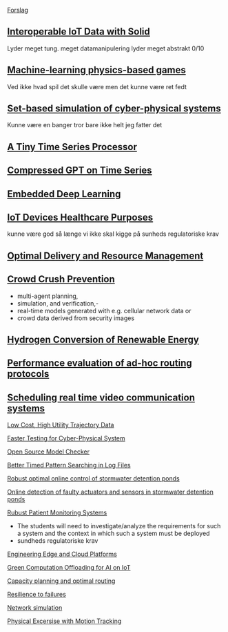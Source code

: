 [Forslag](https://www.moodle.aau.dk/mod/page/view.php?id=1665957&forceview=1)
##  [Interoperable IoT Data with Solid](https://www.moodle.aau.dk/pluginfile.php/3203723/mod_page/content/30/SW6-project-proposal-christiana.pdf)
Lyder meget tung. 
meget datamanipulering
lyder meget abstrakt
0/10
## [Machine-learning physics-based games](https://www.moodle.aau.dk/pluginfile.php/3203723/mod_page/content/30/SW6-project-proposal-christians-1.pdf)
Ved ikke hvad spil det skulle være men det kunne være ret fedt
## [Set-based simulation of cyber-physical systems](https://www.moodle.aau.dk/pluginfile.php/3203723/mod_page/content/30/SW6-project-proposal-christians-2.pdf)
Kunne være en banger tror bare ikke helt jeg fatter det

## [A Tiny Time Series Processor](https://www.moodle.aau.dk/pluginfile.php/3203723/mod_page/content/30/SW6-project-proposal-david.pdf)

## [Compressed GPT on Time Series](https://www.moodle.aau.dk/pluginfile.php/3203723/mod_page/content/30/SW6-project-proposal-david.pdf)

## [Embedded Deep Learning](https://www.moodle.aau.dk/pluginfile.php/3203723/mod_page/content/30/SW6-project-proposal-david.pdf)

## [IoT Devices Healthcare Purposes](https://www.moodle.aau.dk/pluginfile.php/3203723/mod_page/content/30/SW6-project-proposal-ehsan.pdf)
kunne være god så længe vi ikke skal kigge på sunheds regulatoriske krav

## [Optimal Delivery and Resource Management](https://www.moodle.aau.dk/pluginfile.php/3203723/mod_page/content/30/SW6-project-proposal-ehsan.pdf)

## [Crowd Crush Prevention](https://www.moodle.aau.dk/pluginfile.php/3203723/mod_page/content/30/frederik%20sw6.pdf)
- multi-agent planning, 
- simulation, and verification,-
- real-time models generated with e.g. cellular network data or
- crowd data derived from security images
## [Hydrogen Conversion of Renewable Energy](https://www.moodle.aau.dk/pluginfile.php/3203723/mod_page/content/30/frederik%20sw6.pdf)
## [Performance evaluation of ad-hoc routing protocols](https://www.moodle.aau.dk/pluginfile.php/3203723/mod_page/content/30/SW6-project-proposal-josva.pdf)

## [Scheduling real time video communication systems](https://www.moodle.aau.dk/pluginfile.php/3203723/mod_page/content/30/SW6-project-proposal-josva.pdf)

[Low Cost, High Utility Trajectory Data](https://www.moodle.aau.dk/pluginfile.php/3203723/mod_page/content/30/SW6-project-proposal-kristian.pdf)

[Faster Testing for Cyber-Physical System](https://www.moodle.aau.dk/pluginfile.php/3203723/mod_page/content/30/SW6-project-proposal-marco-ci.pdf)

[Open Source Model Checker](https://www.moodle.aau.dk/pluginfile.php/3203723/mod_page/content/30/SW6-project-proposal-marco-mc.pdf)

[Better Timed Pattern Searching in Log Files](https://www.moodle.aau.dk/pluginfile.php/3203723/mod_page/content/30/SW6-project-proposal-marco-tregex.pdf)

[Robust optimal online control of stormwater detention ponds](https://www.moodle.aau.dk/pluginfile.php/3203723/mod_page/content/30/SW6-project-proposal-Martijn.pdf)

[Online detection of faulty actuators and sensors in stormwater detention ponds](https://www.moodle.aau.dk/pluginfile.php/3203723/mod_page/content/30/SW6-project-proposal-Martijn.pdf)

[Rubust Patient Monitoring Systems](https://www.moodle.aau.dk/pluginfile.php/3203723/mod_page/content/30/SW6-project-proposal-michael.pdf)
- The students will need to investigate/analyze the requirements for such a system and the context in which such a system must be deployed
- sundheds regulatoriske krav

[Engineering Edge and Cloud Platforms](https://www.moodle.aau.dk/pluginfile.php/3203723/mod_page/content/30/SW6-project-proposal-michele.pdf)

[Green Computation Offloading for AI on IoT](https://www.moodle.aau.dk/pluginfile.php/3203723/mod_page/content/30/SW6-project-proposal-michele.pdf)

[Capacity planning and optimal routing](https://www.moodle.aau.dk/pluginfile.php/3203723/mod_page/content/30/SW6-project-proposal-morten.pdf)

[Resilience to failures](https://www.moodle.aau.dk/pluginfile.php/3203723/mod_page/content/30/SW6-project-proposal-morten.pdf)

[Network simulation](https://www.moodle.aau.dk/pluginfile.php/3203723/mod_page/content/30/SW6-project-proposal-morten.pdf)

[Physical Excersise with Motion Tracking](https://www.moodle.aau.dk/pluginfile.php/3203723/mod_page/content/30/SW6-project-proposal-nicolaj.pdf)
